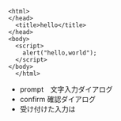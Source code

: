 ```
<html>
</head>
  <title>hello</title>
</head>
<body>
  <script>
    alert("hello,world");
  </script>
</body>
  </html>
```
- prompt　文字入力ダイアログ
- confirm 確認ダイアログ
- 受け付けた入力は
